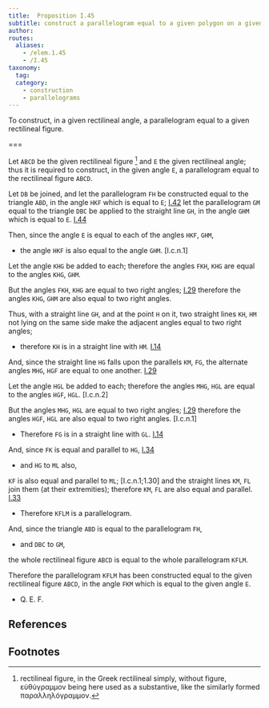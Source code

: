 ```yaml
---
title:  Proposition I.45
subtitle: construct a parallelogram equal to a given polygon on a given angle
author:
routes:
  aliases:
    - /elem.1.45
    - /I.45
taxonomy:
  tag:
  category:
    - construction
    - parallelograms
---
```


To construct, in a given rectilineal angle, a parallelogram equal to a given rectilineal figure.

===

Let `ABCD` be the given rectilineal figure [^I.45:1] and `E` the given rectilineal angle; thus it is required to construct, in the given angle `E`, a parallelogram equal to the rectilineal figure `ABCD`. 

Let `DB` be joined, and let the parallelogram `FH` be constructed equal to the triangle `ABD`, in the angle `HKF` which is equal to `E`; [I.42] let the parallelogram `GM` equal to the triangle `DBC` be applied to the straight line `GH`, in the angle `GHM` which is equal to `E`. [I.44]

Then, since the angle `E` is equal to each of the angles `HKF`, `GHM`, 

- the angle `HKF` is also equal to the angle `GHM`. [I.c.n.1]

Let the angle `KHG` be added to each; therefore the angles `FKH`, `KHG` are equal to the angles `KHG`, `GHM`.

But the angles `FKH`, `KHG` are equal to two right angles; [I.29] therefore the angles `KHG`, `GHM` are also equal to two right angles.

Thus, with a straight line `GH`, and at the point `H` on it, two straight lines `KH`, `HM` not lying on the same side make the adjacent angles equal to two right angles; 

- therefore `KH` is in a straight line with `HM`. [I.14]

And, since the straight line `HG` falls upon the parallels `KM`, `FG`, the alternate angles `MHG`, `HGF` are equal to one another. [I.29]

Let the angle `HGL` be added to each; therefore the angles `MHG`, `HGL` are equal to the angles `HGF`, `HGL`. [I.c.n.2]

But the angles `MHG`, `HGL` are equal to two right angles; [I.29] therefore the angles `HGF`, `HGL` are also equal to two right angles. [I.c.n.1] 

- Therefore `FG` is in a straight line with `GL`. [I.14]

And, since `FK` is equal and parallel to `HG`, [I.34] 

- and `HG` to `ML` also,

`KF` is also equal and parallel to `ML`; [I.c.n.1;1.30] and the straight lines `KM`, `FL` join them (at their extremities); therefore `KM`, `FL` are also equal and parallel. [I.33] 

- Therefore `KFLM` is a parallelogram.

And, since the triangle `ABD` is equal to the parallelogram `FH`, 

- and `DBC` to `GM`,

the whole rectilineal figure `ABCD` is equal to the whole parallelogram `KFLM`.

Therefore the parallelogram `KFLM` has been constructed equal to the given rectilineal figure `ABCD`, in the angle `FKM` which is equal to the given angle `E`.

- Q. E. F.

## References

[I.14]: /elem.1.14 "Book 1 - Proposition 14"
[I.29]: /elem.1.29 "Book 1 - Proposition 29"
[I.30]: /elem.1.30 "Book 1 - Proposition 30"
[I.33]: /elem.1.33 "Book 1 - Proposition 33"
[I.34]: /elem.1.34 "Book 1 - Proposition 34"
[I.42]: /elem.1.42 "Book 1 - Proposition 42"
[I.44]: /elem.1.44 "Book 1 - Proposition 44"
[I.c.n.X]: /elem.1.c.n.X "Book 1 - Common Notion X"
[I.c.n.X]: /elem.1.c.n.X "Book 1 - Common Notion X"

## Footnotes

[^I.45:1]: rectilineal figure, in the Greek
    <quote>rectilineal</quote> simply, without <quote>figure,</quote> <foreign lang="greek">εὐθύγραμμον</foreign> being here used as a substantive, like the similarly formed <foreign lang="greek">παραλληλόγραμμον</foreign>.

